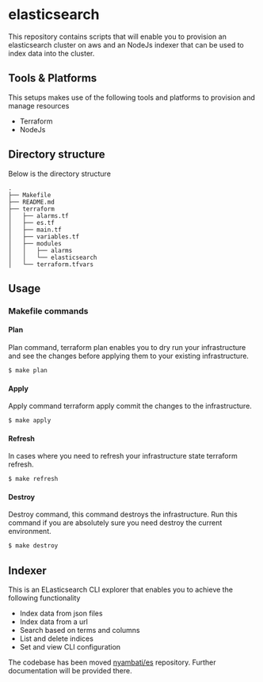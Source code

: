 # elasticsearch

This repository contains scripts that will enable you to provision an elasticsearch cluster on aws and an NodeJs indexer that can be used to index data into the cluster.

## Tools & Platforms

This setups makes use of the following tools and platforms to provision and manage resources

- Terraform
- NodeJs

## Directory structure

Below is the directory structure

```
.
├── Makefile
├── README.md
├── terraform
│   ├── alarms.tf
│   ├── es.tf
│   ├── main.tf
│   ├── variables.tf
│   ├── modules
│   │   ├── alarms
│   │   └── elasticsearch
│   └── terraform.tfvars

```

## Usage

### Makefile commands

#### Plan

Plan command, terraform plan enables you to dry run your infrastructure and see the changes before applying them to your existing infrastructure.

```bash
$ make plan
```

#### Apply

Apply command terraform apply commit the changes to the infrastructure.

```bash
$ make apply
```

#### Refresh

In cases where you need to refresh your infrastructure state terraform refresh.

```bash
$ make refresh
```

#### Destroy

Destroy command, this command destroys the infrastructure. Run this command if you are absolutely sure you need destroy the current environment.

```bash
$ make destroy
```

## Indexer

This is an ELasticsearch CLI explorer that enables you to achieve the following functionality
- Index data from json files
- Index data from a url
- Search based on terms and columns
- List and delete indices
- Set and view CLI configuration

The codebase has been moved [nyambati/es](https://github.com/nyambati/es) repository. Further documentation will be provided there.
